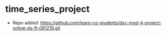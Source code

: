 # time_series_project

- Repo added: https://github.com/learn-co-students/dsc-mod-4-project-online-ds-ft-081219.git